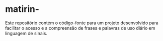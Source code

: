 # matirin-
Este repositório contém o código-fonte para um projeto desenvolvido para facilitar o acesso e a compreensão de frases e palavras de uso diário em linguagem de sinais. 



